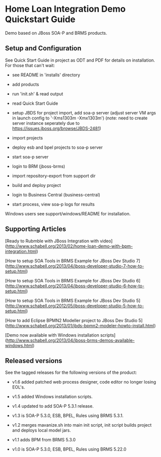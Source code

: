 Home Loan Integration Demo Quickstart Guide
===========================================

Demo based on JBoss SOA-P and BRMS products.


Setup and Configuration
-----------------------

See Quick Start Guide in project as ODT and PDF for details on installation. For those that can't wait:

- see README in 'installs' directory

- add products 

- run 'init.sh' & read output

- read Quick Start Guide

- setup JBDS for project import, add soa-p server (adjust server VM args in launch config to '-Xms1303m -Xmx1303m')
    (note: need to create server instance seperately due to https://issues.jboss.org/browse/JBDS-2481)

- import projects

- deploy esb and bpel projects to soa-p server

- start soa-p server

- login to BRM (jboss-brms)

- import repository-export from support dir

- build and deploy project

- login to Business Central (business-central)

- start process, view soa-p logs for results

Windows users see support/windows/README for installation.


Supporting Articles
-------------------

[Ready to Rubmble with JBoss Integration with video] (http://www.schabell.org/2013/02/home-loan-demo-with-bpm-integration.html)

[How to setup SOA Tools in BRMS Example for JBoss Dev Studio 7] (http://www.schabell.org/2013/04/jboss-developer-studio-7-how-to-setup.html)

[How to setup SOA Tools in BRMS Example for JBoss Dev Studio 6] (http://www.schabell.org/2013/04/jboss-developer-studio-6-how-to-setup.html)

[How to setup SOA Tools in BRMS Example for JBoss Dev Studio 5] (http://www.schabell.org/2012/05/jboss-developer-studio-5-how-to-setup.html)

[How to add Eclipse BPMN2 Modeller project to JBoss Dev Studio 5] (http://www.schabell.org/2013/01/jbds-bpmn2-modeler-howto-install.html)

[Demo now available with Windows installation scripts] (http://www.schabell.org/2013/04/jboss-brms-demos-available-windows.html)


Released versions
-----------------

See the tagged releases for the following versions of the product:

- v1.6 added patched web process designer, code editor no longer losing EOL's.

- v1.5 added Windows installation scripts.

- v1.4 updated to add SOA-P 5.3.1 release.

- v1.3 is SOA-P 5.3.0, ESB, BPEL, Rules using BRMS 5.3.1. 

- v1.2 merges mavanize.sh into main init script, init script builds project and deploys local model jars.

- v1.1 adds BPM from BRMS 5.3.0

- v1.0 is SOA-P 5.3.0, ESB, BPEL, Rules using BRMS 5.22.0

